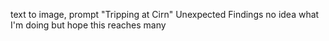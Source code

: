 text to image,
prompt "Tripping at Cirn"
Unexpected Findings
no idea what I'm doing but hope this reaches many
